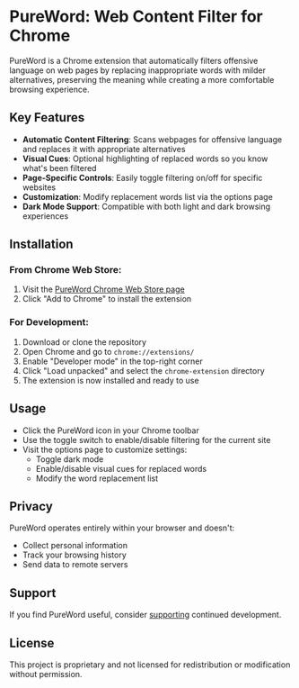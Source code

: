 # PureWord: Web Content Filter for Chrome

PureWord is a Chrome extension that automatically filters offensive language on web pages by replacing inappropriate words with milder alternatives, preserving the meaning while creating a more comfortable browsing experience.

## Key Features

- **Automatic Content Filtering**: Scans webpages for offensive language and replaces it with appropriate alternatives
- **Visual Cues**: Optional highlighting of replaced words so you know what's been filtered
- **Page-Specific Controls**: Easily toggle filtering on/off for specific websites
- **Customization**: Modify replacement words list via the options page
- **Dark Mode Support**: Compatible with both light and dark browsing experiences

## Installation

### From Chrome Web Store:
1. Visit the [PureWord Chrome Web Store page](#)
2. Click "Add to Chrome" to install the extension

### For Development:
1. Download or clone the repository
2. Open Chrome and go to `chrome://extensions/`
3. Enable "Developer mode" in the top-right corner
4. Click "Load unpacked" and select the `chrome-extension` directory
5. The extension is now installed and ready to use

## Usage

- Click the PureWord icon in your Chrome toolbar
- Use the toggle switch to enable/disable filtering for the current site
- Visit the options page to customize settings:
  - Toggle dark mode
  - Enable/disable visual cues for replaced words
  - Modify the word replacement list

## Privacy

PureWord operates entirely within your browser and doesn't:
- Collect personal information
- Track your browsing history
- Send data to remote servers

## Support

If you find PureWord useful, consider [supporting](https://www.paypal.com/donate/?hosted_button_id=N75RNKG8WRQSL) continued development.

## License

This project is proprietary and not licensed for redistribution or modification without permission.